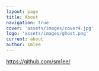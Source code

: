 ```yaml
---
layout: page
title: About
navigation: true
cover: 'assets/images/cover4.jpg'
logo: 'assets/images/ghost.png'
current: about
author: smlee
---
```


<https://github.com/sm1ee/>